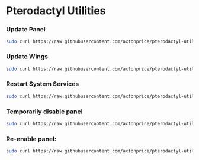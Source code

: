 # Pterodactyl Utilities

### Update Panel
```sh
sudo curl https://raw.githubusercontent.com/axtonprice/pterodactyl-utilities/main/updatepanel.sh | sh
```

### Update Wings
```sh
sudo curl https://raw.githubusercontent.com/axtonprice/pterodactyl-utilities/main/updatewings.sh | sh
```

### Restart System Services
```sh
sudo curl https://raw.githubusercontent.com/axtonprice/pterodactyl-utilities/main/restartservices.sh | sh
```

### Temporarily disable panel
```sh
sudo curl https://raw.githubusercontent.com/axtonprice/pterodactyl-utilities/main/disable-panel.sh | sh
```

### Re-enable panel:
```sh
sudo curl https://raw.githubusercontent.com/axtonprice/pterodactyl-utilities/main/enable-panel.sh | sh
```
